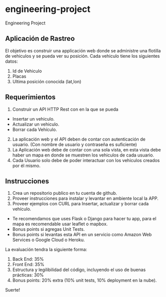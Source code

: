 # engineering-project
Engineering Project

## Aplicación de Rastreo

El objetivo es construir una applicación web donde se administre una flotilla de vehiculos y se pueda ver su posición.
Cada vehiculo tiene los siguientes datos:

1. Id de Vehiculo
2. Placas
3. Ultima posición conocida (lat,lon)

## Requerimientos

1. Construir un API HTTP Rest con  en la que se pueda 
 - Insertar un vehiculo.
 - Actualizar un vehiculo.
 - Borrar cada Vehículo.
2. La aplicación web y el API deben de contar con autenticación de usuario. (Con nombre de usuario y contraseña es suficiente)
3. La Aplicación web debe de contar con una sola vista, en esta vista debe haber un mapa en donde se muestren los vehiculos de cada usuario.
4. Cada Usuario solo debe de poder interactuar con los vehiculos creados por él mismo.

## Instrucciones

1. Crea un repositorio publico en tu cuenta de github.
2. Proveer instrucciones para instalar y levantar en ambiente local la APP.
3. Proveer ejemplos con CURL  para Insertar, actualizar y borrar cada vehículo.

 - Te recomendamos que uses Flask o Django para hacer tu app, para el mapa es recomendable usar leaflet o mapbox. 
 - Bonus points si agregas Unit Tests. 
 - Bonus points si levantas esta API en un servicio como Amazon Web Services o Google Cloud o Heroku. 

La evaluación tendra la siguiente forma:

1. Back End: 35%
2. Front End: 35%
3. Estructura y legilibilidad del código, incluyendo el uso de buenas prácticas: 30%
4. Bonus points: 20% extra (10% unit tests, 10% deployment en la nube).

Suerte! 
